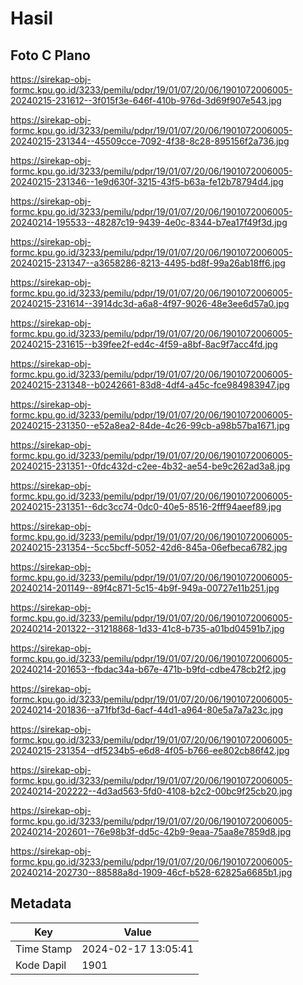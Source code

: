 # Hasil

## Foto C Plano

https://sirekap-obj-formc.kpu.go.id/3233/pemilu/pdpr/19/01/07/20/06/1901072006005-20240215-231612--3f015f3e-646f-410b-976d-3d69f907e543.jpg

https://sirekap-obj-formc.kpu.go.id/3233/pemilu/pdpr/19/01/07/20/06/1901072006005-20240215-231344--45509cce-7092-4f38-8c28-895156f2a736.jpg

https://sirekap-obj-formc.kpu.go.id/3233/pemilu/pdpr/19/01/07/20/06/1901072006005-20240215-231346--1e9d630f-3215-43f5-b63a-fe12b78794d4.jpg

https://sirekap-obj-formc.kpu.go.id/3233/pemilu/pdpr/19/01/07/20/06/1901072006005-20240214-195533--48287c19-9439-4e0c-8344-b7ea17f49f3d.jpg

https://sirekap-obj-formc.kpu.go.id/3233/pemilu/pdpr/19/01/07/20/06/1901072006005-20240215-231347--a3658286-8213-4495-bd8f-99a26ab18ff6.jpg

https://sirekap-obj-formc.kpu.go.id/3233/pemilu/pdpr/19/01/07/20/06/1901072006005-20240215-231614--3914dc3d-a6a8-4f97-9026-48e3ee6d57a0.jpg

https://sirekap-obj-formc.kpu.go.id/3233/pemilu/pdpr/19/01/07/20/06/1901072006005-20240215-231615--b39fee2f-ed4c-4f59-a8bf-8ac9f7acc4fd.jpg

https://sirekap-obj-formc.kpu.go.id/3233/pemilu/pdpr/19/01/07/20/06/1901072006005-20240215-231348--b0242661-83d8-4df4-a45c-fce984983947.jpg

https://sirekap-obj-formc.kpu.go.id/3233/pemilu/pdpr/19/01/07/20/06/1901072006005-20240215-231350--e52a8ea2-84de-4c26-99cb-a98b57ba1671.jpg

https://sirekap-obj-formc.kpu.go.id/3233/pemilu/pdpr/19/01/07/20/06/1901072006005-20240215-231351--0fdc432d-c2ee-4b32-ae54-be9c262ad3a8.jpg

https://sirekap-obj-formc.kpu.go.id/3233/pemilu/pdpr/19/01/07/20/06/1901072006005-20240215-231351--6dc3cc74-0dc0-40e5-8516-2fff94aeef89.jpg

https://sirekap-obj-formc.kpu.go.id/3233/pemilu/pdpr/19/01/07/20/06/1901072006005-20240215-231354--5cc5bcff-5052-42d6-845a-06efbeca6782.jpg

https://sirekap-obj-formc.kpu.go.id/3233/pemilu/pdpr/19/01/07/20/06/1901072006005-20240214-201149--89f4c871-5c15-4b9f-949a-00727e11b251.jpg

https://sirekap-obj-formc.kpu.go.id/3233/pemilu/pdpr/19/01/07/20/06/1901072006005-20240214-201322--31218868-1d33-41c8-b735-a01bd04591b7.jpg

https://sirekap-obj-formc.kpu.go.id/3233/pemilu/pdpr/19/01/07/20/06/1901072006005-20240214-201653--fbdac34a-b67e-471b-b9fd-cdbe478cb2f2.jpg

https://sirekap-obj-formc.kpu.go.id/3233/pemilu/pdpr/19/01/07/20/06/1901072006005-20240214-201836--a71fbf3d-6acf-44d1-a964-80e5a7a7a23c.jpg

https://sirekap-obj-formc.kpu.go.id/3233/pemilu/pdpr/19/01/07/20/06/1901072006005-20240215-231354--df5234b5-e6d8-4f05-b766-ee802cb86f42.jpg

https://sirekap-obj-formc.kpu.go.id/3233/pemilu/pdpr/19/01/07/20/06/1901072006005-20240214-202222--4d3ad563-5fd0-4108-b2c2-00bc9f25cb20.jpg

https://sirekap-obj-formc.kpu.go.id/3233/pemilu/pdpr/19/01/07/20/06/1901072006005-20240214-202601--76e98b3f-dd5c-42b9-9eaa-75aa8e7859d8.jpg

https://sirekap-obj-formc.kpu.go.id/3233/pemilu/pdpr/19/01/07/20/06/1901072006005-20240214-202730--88588a8d-1909-46cf-b528-62825a6685b1.jpg


## Metadata

| Key        | Value               |
| ---------- | ------------------- |
| Time Stamp | 2024-02-17 13:05:41 |
| Kode Dapil | 1901                |



